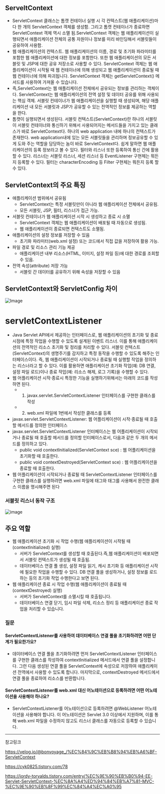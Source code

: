 ## ServeltContext
- ServletContext 클래스는 톰캣 컨테이너 실행 시 각 컨텍스트(웹 애플리케이션)마다 한 개의 ServletContext 객체를 생성함. 그리고 톰캣 컨테이너가 종료하면 ServletContext 객체 역시 소멸 됨.ServletContext 객체는 웹 애플리케이션이 실행되면서 애플리케이션 전체의 공통 자원이나 정보를 미리 바인딩해서 서블릿들이 공유하여 사용함. 
- 웹 애플리케이션의 컨텍스트. 웹 애플리케이션의 이름, 경로 및 초기화 파라미터를 포함한 웹 애플리케이션에 대한 정보를 포함한다. 또한 웹 애플리케이션의 모든 서블릿 및 JSP에 대한 공유 저장소로 사용할 수 있다. ServletContext 객체는 웹 애플리케이션이 시작될 때 웹 컨테이너에 의해 생성되고 웹 애플리케이션이 종료될 때 웹 컨테이너에 의해 파괴됩니다. ServletContext 객체는 getServletContext() 메서드를 사용하여 가져올 수 있습니다. 
- 즉,ServletContext는 웹 애플리케이션 전체에서 공유되는 정보를 관리하는 객체이다. ServletContext는 웹 애플리케이션의 전역 설정 및 데이터 공유를 위해 사용되는 핵심 객체. 서블릿 컨테이너가 웹 애플리케이션을 실행할 때 생성되며, 해당 애플리케이션 내 모든 서블릿과 JSP가 공유할 수 있는 전역적인 정보를 제공하는 역할을 한다.
- 톰캣이 실행되면서 생성된다. 서블릿 컨텍스트(ServletContext)란 하나의 서블릿이 서블릿 컨테이너와 통신하기 위해서 사용되어지는 메서드들을 가지고 있는 클래스가 바로 ServletContext다.
하나의 web application 내에 하나의 컨텍스트가 존재한다. web application내에 있는 모든 서블릿들을 관리하며 정보공유할 수 있게 도와 주는 역할을 담당하는 놈이 바로 ServletContext다. 쉽게 말하면 웹 애플리케이션의 등록 정보라고 볼 수 있다. 필터와 리스너 또한 등록하여 통신 간에 활용할 수 있다. 리스너는 서블릿 리스너, 세션 리스너 등 EventListener 구현체는 뭐든지 등록할 수 있다. 필터는 characterEncoding 등 Filter 구현체는 뭐든지 등록 할 수 있다.

## ServletContext의 주요 특징
- 애플리케이션 범위에서 공유됨
    - ServletContext는 특정 서블릿만이 아니라 웹 애플리케이션 전체에서 공유됨.
    - 모든 서블릿, JSP, 필터, 리스너가 접근 가능.
- 서블릿 컨테이너가 웹 애플리케이션 시작 시 생성하고 종료 시 소멸
    - ServletContext 객체는 웹 애플리케이션이 배포될 때 자동으로 생성됨.
    - 웹 애플리케이션이 종료되면 컨텍스트도 소멸됨.
- 애플리케이션의 설정 정보를 저장할 수 있음
    - 초기화 파라미터(web.xml 설정) 또는 코드에서 직접 값을 저장하여 활용 가능.
- 파일 경로 및 리소스 관리 기능 제공
    - 애플리케이션 내부 리소스(HTML, 이미지, 설정 파일 등)에 대한 경로를 조회할 수 있음.
- 전역 속성(attribute) 저장 가능
    - 서블릿 간 데이터를 공유하기 위해 속성을 저장할 수 있음

## ServletContext와 ServletConfig 차이
![Image](https://github.com/user-attachments/assets/79b3f9bf-027e-46e9-90c1-fafbe7f73e4b)

# servletContextListener
-  Java Servlet API에서 제공하는 인터페이스로, 웹 애플리케이션의 초기화 및 종료 시점에 특정 작업을 수행할 수 있도록 설계된 이벤트 리스너. 이를 통해 애플리케이션의 전역적인 리소스 초기화 및 정리를 처리할 수 있다. 서블릿 컨텍스트(ServletContext)의 생명주기를 감지하고 특정 동작을 수행할 수 있도록 해주는 인터페이스이다. 즉, 웹 애플리케이션이 시작되거나 종료될 때 실행할 작업을 정의하는 리스너라고 할 수 있다. 이를 활용하면 애플리케이션 초기화 작업(예: DB 연결, 설정 파일 로드)이나 종료 작업(예: 리소스 해제, 로그 기록)을 수행할 수 있다.
-  웹 어플리케이션 시작·종료시 특정한 기능을 실행하기위해서는 아래의 코드를 작성하면 된다.
    - 1. javax.servlet.ServletContextListener 인터페이스를 구현한 클래스를 작성
    - 2. web.xml 파일에 1번에서 작성한 클래스를 등록
- javax.servlet.ServletContextListener: 웹 어플리케이션이 시작·종료될 때 호출할 메서드를 정의한 인터페이스
- javax.servlet.ServletContextListener 인터페이스는 웹 어플리케이션이 시작되거나 종료될 때 호출할 메서드를 정의할 인터페이스로서, 다음과 같은 두 개의 메서드를 정의하고 있다.
    - public void contextInitialized(ServletContext sce) : 웹 어플리케이션을 초기화할 때 호출한다.
    - public void contextDestroyed(ServletContext sce) : 웹 어플리케이션을 종료할 때 호출한다.
- 웹 어플리케이션이 시작되거나 종료될 때 ServletContextListener 인터페이스를 구현한 클래스를 실행하려면 web.xml 파일에 <listener> 태그와 <listener-class> 태그를 사용해서 완전한 클래스 이름을 명시해주면 된다

### 서블릿 리스너 동작 구조 
![image](https://github.com/user-attachments/assets/5d18c53e-486d-49fe-b59f-3f1f042dfff2)

## 주요 역할
- 웹 애플리케이션 초기화 시 작업 수행(웹 애플리케이션이 시작될 때(contextInitialized) 실행)
    - 서버가 ServletContext를 생성할 때 호출된다.즉,웹 애플리케이션이 배포되면서 서블릿 컨텍스트가 생성될 때 호출됨.
    - 데이터베이스 연결 풀 생성, 설정 파일 읽기, 캐시 초기화 등 애플리케이션 시작에 필요한 작업을 수행할 수 있다. DB 연결 풀을 생성하거나, 설정 정보를 로드하는 등의 초기화 작업 수행한다고 보면 된다.
- 웹 애플리케이션 종료 시 작업 수행(웹 애플리케이션이 종료될 때(contextDestroyed) 실행)
    - 서버가 ServletContext를 소멸시킬 때 호출됩니다.
    - 데이터베이스 연결 닫기, 임시 파일 삭제, 리소스 정리 등 애플리케이션 종료 작업을 처리할 수 있습니다.

### 질문
#### ServletContextListener를 사용하여 데이터베이스 연결 풀을 초기화하려면 어떤 단계가 필요한가요?
- 데이터베이스 연결 풀을 초기화하려면 먼저 ServletContextListener 인터페이스를 구현한 클래스를 작성하여 contextInitialized 메서드에서 연결 풀을 설정합니다. 그런 다음 생성된 연결 풀을 ServletContext에 속성으로 저장하여 애플리케이션 전역에서 사용할 수 있도록 합니다. 마지막으로, contextDestroyed 메서드에서 연결 풀을 종료하여 리소스를 반환합니다.

#### ServletContextListener를 web.xml 대신 어노테이션으로 등록하려면 어떤 어노테이션을 사용해야 하나요?
- ServletContextListener를 어노테이션으로 등록하려면 @WebListener 어노테이션을 사용해야 합니다. 이 어노테이션은 Servlet 3.0 이상에서 지원하며, 이를 통해 web.xml 파일을 수정하지 않고도 리스너 클래스를 자동으로 등록할 수 있습니다.

---

참고링크 

https://velog.io/@bonvoyage_/%EC%84%9C%EB%B8%94%EB%A6%BF-ServletContext

https://cyk0825.tistory.com/78

https://jordy-torvalds.tistory.com/entry/%EC%9E%90%EB%B0%94-EE-Servlet-ServletContext-%EC%8A%A4%ED%94%84%EB%A7%81-MVC-%EC%9E%90%EB%8F%99%EC%84%A4%EC%A0%95